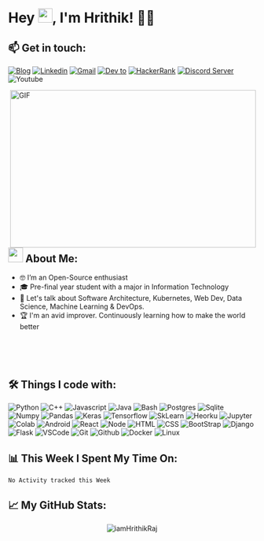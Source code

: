 # Hey <img src="https://github.com/TheDudeThatCode/TheDudeThatCode/blob/master/Assets/Hi.gif" width="29px">, I'm Hrithik! 🧑‍💻

## 📫 **Get in touch:** 

<!--<p align="center">
[![Linkedin](https://img.shields.io/badge/linkedin%20-%230077B5.svg?&style=for-the-badge&logo=linkedin&logoColor=white)](https://www.linkedin.com/in/hrithik-raj-4a881a169/)
[![Gmail](https://img.shields.io/badge/gmail-D14836?&style=for-the-badge&logo=gmail&logoColor=white)](mailto:hraj2661999@gmail.com)
[![HackerRank](https://img.shields.io/badge/-Hackerrank-2EC866?style=for-the-badge&logo=HackerRank&logoColor=white)](https://www.hackerrank.com/hraj2661999)
![Youtube](https://img.shields.io/badge/youtube-%23FF0000.svg?&style=for-the-badge&logo=youtube&logoColor=white)
![Profile views](https://gpvc.arturio.dev/iamHrithikRaj)
</p>-->
<p align="center">

[![Blog](https://img.shields.io/badge/ML%20Blog-%2320232a.svg?&style=for-the-badge&logo=google&logoColor=white)](http://codeperfectplus.herokuapp.com/)
[![Linkedin](https://img.shields.io/badge/linkedin%20-%230077B5.svg?&style=for-the-badge&logo=linkedin&logoColor=white)](https://www.linkedin.com/in/deepak-raj-35887386/)
[![Gmail](https://img.shields.io/badge/gmail-D14836?&style=for-the-badge&logo=gmail&logoColor=white)](mailto:deepak008@live.com)
[![Dev to](https://img.shields.io/badge/DEV.TO-%231572B6.svg?&style=for-the-badge&logo=dev%20to&logoColor=white)](http://dev.to/codeperfectplus)
[![HackerRank](https://img.shields.io/badge/-Hackerrank-2EC866?style=for-the-badge&logo=HackerRank&logoColor=white)](https://www.hackerrank.com/codeperfectplus)
[![Discord Server](https://img.shields.io/discord/591914197219016707.svg?label=&logo=discord&logoColor=ffffff&color=7389D8&labelColor=6A7EC2&style=for-the-badge)](https://discord.gg/JfbK3bS)
![Youtube](https://img.shields.io/badge/youtube-%23FF0000.svg?&style=for-the-badge&logo=youtube&logoColor=white)

</p>

 <img align="right" alt="GIF" src="https://github.com/abhisheknaiidu/abhisheknaiidu/blob/master/code.gif?raw=true" width="500" height="320" />
 
 ## <img src="https://media.giphy.com/media/WUlplcMpOCEmTGBtBW/giphy.gif" width="30"> **About Me:**
- 🤓 I’m an Open-Source enthusiast 
- 🎓 Pre-final year student with a major in Information Technology
- 💬 Let's talk about Software Architecture, Kubernetes, Web Dev, Data Science, Machine Learning & DevOps.
- 🏆 I'm an avid improver. Continuously learning how to make the world better


<br /><br /><br />


## 🛠️ **Things I code with:**

![Python](https://img.shields.io/badge/python%20-%2314354C.svg?&style=for-the-badge&logo=python&logoColor=white)
![C++](https://img.shields.io/badge/c++%20-%2300599C.svg?&style=for-the-badge&logo=c%2B%2B&ogoColor=white)
![Javascript](https://img.shields.io/badge/javascript%20-%23323330.svg?&style=for-the-badge&logo=javascript&logoColor=%23F7DF1E)
![Java](https://img.shields.io/badge/java%20-%23323330.svg?&style=for-the-badge&logo=java&logoColor=%23F7DF1E)
![Bash](https://img.shields.io/badge/bash%20-%23323330.svg?&style=for-the-badge&logo=bash&logoColor=%23F7DF1E)
![Postgres](https://img.shields.io/badge/postgres-%23316192.svg?&style=for-the-badge&logo=postgresql&logoColor=white)
![Sqlite](https://img.shields.io/badge/sqlite-%2307405e.svg?&style=for-the-badge&logo=sqlite&logoColor=white)
![Numpy](https://img.shields.io/badge/numpy%20-%23013243.svg?&style=for-the-badge&logo=numpy&logoColor=white)
![Pandas](https://img.shields.io/badge/pandas%20-%23150458.svg?&style=for-the-badge&logo=pandas&logoColor=white)
![Keras](https://img.shields.io/badge/Keras%20-%23D00000.svg?&style=for-the-badge&logo=Keras&logoColor=white)
![Tensorflow](https://img.shields.io/badge/TensorFlow%20-%23430098.svg?&style=for-the-badge&logo=TensorFlow&logoColor=white)
![SkLearn](https://img.shields.io/badge/SkLearn%20-%23E34F26.svg?&style=for-the-badge&logo=scikit%20learn&logoColor=white)
![Heorku](https://img.shields.io/badge/heroku%20-%23430098.svg?&style=for-the-badge&logo=heroku&logoColor=white)
![Jupyter](https://img.shields.io/badge/Jupyter%20-%23F37626.svg?&style=for-the-badge&logo=Jupyter&logoColor=white)
![Colab](https://img.shields.io/badge/Colab%20-%2320232a.svg?&style=for-the-badge&logo=google&logoColor=white)
![Android](https://img.shields.io/badge/Android%20-%2320232a.svg?&style=for-the-badge&logo=android&logoColor=white)
![React](https://img.shields.io/badge/React%20-%2320232a.svg?&style=for-the-badge&logo=react&logoColor=white)
![Node](https://img.shields.io/badge/node%20-%2320232a.svg?&style=for-the-badge&logo=node&logoColor=white)
![HTML](https://img.shields.io/badge/html%20-%23E34F26.svg?&style=for-the-badge&logo=html5&logoColor=white)
![CSS](https://img.shields.io/badge/css%20-%231572B6.svg?&style=for-the-badge&logo=css3&logoColor=white)
![BootStrap](https://img.shields.io/badge/bootstrap%20-%23563D7C.svg?&style=for-the-badge&logo=bootstrap&logoColor=white)
![Django](https://img.shields.io/badge/django%20-%23092E20.svg?&style=for-the-badge&logo=django&logoColor=white)
![Flask](https://img.shields.io/badge/Flask%20-%2307405e.svg?&style=for-the-badge&logo=flask&logoColor=white)
![VSCode](https://img.shields.io/badge/-vscode-00a8e8?style=for-the-badge&logo=visual-studio-code)
![Git](https://img.shields.io/badge/git%20-%23F05033.svg?&style=for-the-badge&logo=git&logoColor=white)
![Github](https://img.shields.io/badge/github%20-%23121011.svg?&style=for-the-badge&logo=github&logoColor=white)
![Docker](https://img.shields.io/badge/docker%20-%230db7ed.svg?&style=for-the-badge&logo=docker&logoColor=white)
![Linux](https://img.shields.io/badge/-linux-772953?style=for-the-badge&logo=linux)

## 📊 **This Week I Spent My Time On:**

<!--START_SECTION:waka-->
```text
No Activity tracked this Week
```
<!--END_SECTION:waka-->


## 📈 **My GitHub Stats:**

<p align="center"> <img src="https://github-readme-stats.vercel.app/api?username=iamHrithikRaj&show_icons=true&theme=gotham" alt="iamHrithikRaj" />
<!-- [![Top Langs](https://github-readme-stats-axpwmfcg3.vercel.app/api/top-langs/?username=iamHrithikRaj&layout=compact)](https://github.com/iamHrithikRaj/github-readme-stats)
 -->

